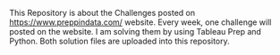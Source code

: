 This Repository is about the Challenges posted on https://www.preppindata.com/ website. Every week, one challenge will posted on the website.
I am solving them by using Tableau Prep and Python. Both solution files are uploaded into this repository.
